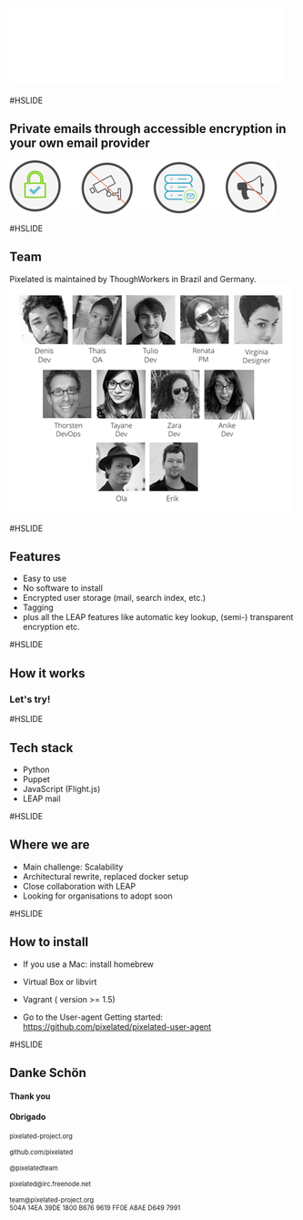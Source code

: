 <!--
See https://github.com/gitpitch/ for details
-->
![Logo](assets/Pix_logo_white.png)

#HSLIDE
## Private emails through accessible encryption in your own email provider
![icons](assets/icons_p.png)

#HSLIDE

## Team
Pixelated is maintained by ThoughWorkers in Brazil and Germany.<br>
![Team](assets/time.jpg)

#HSLIDE
## Features
* Easy to use
* No software to install
* Encrypted user storage (mail, search index, etc.)
* Tagging
* plus all the LEAP features like automatic key lookup, (semi-) transparent encryption etc.


#HSLIDE
## How it works
### Let's try!

#HSLIDE
## Tech stack
* Python  
* Puppet
* JavaScript (Flight.js)
* LEAP mail


#HSLIDE
## Where we are

* Main challenge: Scalability
* Architectural rewrite, replaced docker setup
* Close collaboration with LEAP
* Looking for organisations to adopt soon


#HSLIDE
## How to install

* If you use a Mac: install homebrew

* Virtual Box or libvirt

* Vagrant ( version >= 1.5)

* Go to the User-agent Getting started:
https://github.com/pixelated/pixelated-user-agent

#HSLIDE

## Danke Schön
#### Thank you
#### Obrigado

<div style="font-size: 0.8em">
pixelated-project.org<br><br>
github.com/pixelated<br><br>
@pixelatedteam<br><br>
pixelated@irc.freenode.net<br><br>
team@pixelated-project.org <br> 504A 14EA 39DE 1800 B676 9619 FF0E A8AE D649 7991
</div>
